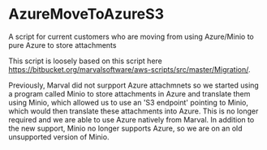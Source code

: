 # AzureMoveToAzureS3
A script for current customers who are moving from using Azure/Minio to pure Azure to store attachments

This script is loosely based on this script here https://bitbucket.org/marvalsoftware/aws-scripts/src/master/Migration/.

Previously, Marval did not surpport Azure attachmnets so we started using a program called Minio to store attachments in Azure and translate them using Minio, which allowed us to use an 'S3 endpoint' pointing to Minio, which would then translate these attachments into Azure.
This is no longer required and we are able to use Azure natively from Marval.
In addition to the new support, Minio no longer supports Azure, so we are on an old unsupported version of Minio.

  
